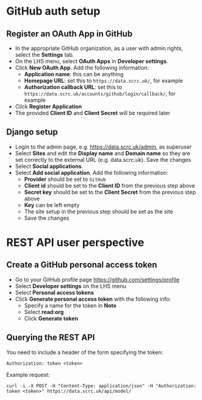 # GitHub auth setup

## Register an OAuth App in GitHub
* In the appropriate GitHub organization, as a user with admin rights, select the **Settings** tab.
* On the LHS menu, select **OAuth Apps** in **Developer settings**.
* Click **New OAuth App**. Add the following information:
  * **Application name**: this can be anything
  * **Homepage URL**: set this to `https://data.scrc.uk/`, for example
  * **Authorization callback URL**: set this to `https://data.scrc.uk/accounts/github/login/callback/`, for example
* Click **Register Application**
* The provided **Client ID** and **Client Secret** will be required later



## Django setup
* Login to the admin page, e.g. https://data.scrc.uk/admin, as superuser
* Select **Sites** and edit the **Display name** and **Domain name** so they are set correctly to the external URL (e.g. data.scrc.uk). Save the changes
* Select **Social applications**.
* Select **Add social application**. Add the following information:
  * **Provider** should be set to `GitHub`
  * **Client id** should be set to the **Client ID** from the previous step above
  * **Secret key** should be set to the **Client Secret** from the previous step above
  * **Key** can be left empty
  * The site setup in the previous step should be set as the site
  * Save the changes

# REST API user perspective

## Create a GitHub personal access token
* Go to your GitHub profile page https://github.com/settings/profile
* Select **Developer settings** on the LHS menu
* Select **Personal access tokens**
* Click **Generate personal access token** with the following info:
  * Specify a name for the token in **Note**
  * Select **read:org**
  * Click **Generate token**
  
## Querying the REST API
You need to include a header of the form specifying the token:
```
Authorization: token <token>
```
Example request:
```
curl -i -X POST -H "Content-Type: application/json" -H "Authorization: token <token>" https://data.scrc.uk/api/model/
```
